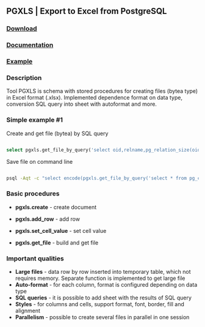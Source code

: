 ## PGXLS | Export to Excel from PostgreSQL

### [Download](https://pgxls.org/en/download/) ###
### [Documentation](https://pgxls.org/en/documentation/) ### 
### [Example](https://pgxls.org/en/#examples-full) ### 

### Description ###

Tool PGXLS is schema with stored procedures for creating files (bytea type) in Excel format (.xlsx).
Implemented dependence format on data type, conversion SQL query into sheet with autoformat and more.

### Simple example #1 ###

Create and get file (bytea) by SQL query
```sql

select pgxls.get_file_by_query('select oid,relname,pg_relation_size(oid) from pg_class order by 3 desc limit 10');

```

Save file on command line
```bash

psql -Aqt -c "select encode(pgxls.get_file_by_query('select * from pg_class'),'hex')" | xxd -r -ps > pg_class.xlsx

```



### Basic procedures ###
  
*   **pgxls.create** - create document
  
*   **pgxls.add_row** - add row
  
*   **pgxls.set_cell_value** - set cell value
  
*   **pgxls.get_file** - build and get file


### Important qualities ### 

*   **Large files** - data row by row inserted into temporary table, which not requires memory. Separate function is implemented to get large file
*   **Auto-format** - for each column, format is configured depending on data type
*   **SQL queries** - it is possible to add sheet with the results of SQL query
*   **Styles** - for columns and cells, support format, font, border, fill and alignment
*   **Parallelism** - possible to create several files in parallel in one session
